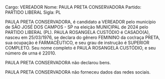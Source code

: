 Cargo: VEREADOR
Nome: PAULA PRETA CONSERVADORA
Partido: PARTIDO LIBERAL
Sigla: PL

PAULA PRETA CONSERVADORA, é candidato a VEREADOR pelo município de SÃO JOSÉ DOS CAMPOS - SP na eleição MUNICIPAL de 2024 pelo PARTIDO LIBERAL (PL).
PAULA ROSANGELA CUSTÓDIO é CASADO(A), nasceu em 25/03/1976, se declara do gênero FEMININO da cor/raça PRETA, sua ocupação é FARMACÊUTICO, e seu grau de instrução é SUPERIOR COMPLETO.
Seu nome completo é PAULA ROSANGELA CUSTÓDIO, e seu número de urna é 22010.

PAULA PRETA CONSERVADORA não declarou bens.


PAULA PRETA CONSERVADORA não forneceu dados das redes sociais.
